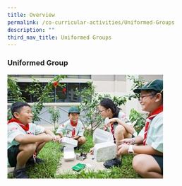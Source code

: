 ```yaml
---
title: Overview
permalink: /co-curricular-activities/Uniformed-Groups
description: ""
third_nav_title: Uniformed Groups
---
```

### Uniformed Group

<img src="/images/ug1.png" 
     style="width:70%">
